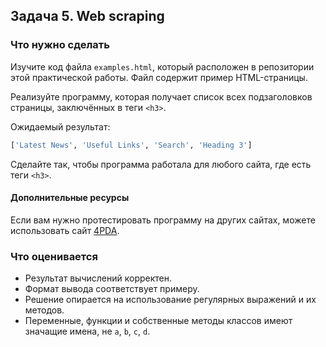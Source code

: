 ## Задача 5. Web scraping
### Что нужно сделать
Изучите код файла `examples.html`, который расположен в репозитории этой практической работы. Файл содержит пример HTML-страницы.  

Реализуйте программу, которая получает список всех подзаголовков страницы, заключённых в теги `<h3>`.

Ожидаемый результат:
```python
['Latest News', 'Useful Links', 'Search', 'Heading 3']
```
Сделайте так, чтобы программа работала для любого сайта, где есть теги `<h3>`.

#### Дополнительные ресурсы
Если вам нужно протестировать программу на других сайтах, можете использовать сайт [4PDA](https://4pda.to//).


### Что оценивается
- Результат вычислений корректен.
- Формат вывода соответствует примеру.
- Решение опирается на использование регулярных выражений и их методов.
- Переменные, функции и собственные методы классов имеют значащие имена, не `a`, `b`, `c`, `d`.
